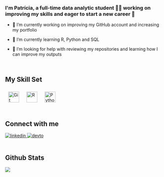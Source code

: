 ### <div align="left">I'm Patrícia, a full-time data analytic student 👨‍💻 working on improving my skills and eager to start a new career 🚀</div>  
  

- 🔭 I’m currently working on improving my GitHub account and increasing my portfolio    
  

- 🌱 I’m currently learning R, Python and SQL  
  

- 🤔 I’m looking for help with reviewing my repositories and learning how I can improve my outputs   

<br/>  

## My Skill Set  

<div align="left">  
<a href="https://github.com/" target="_blank"><img style="margin: 10px" src="https://profilinator.rishav.dev/skills-assets/git-scm-icon.svg" alt="Git" height="35" /></a>  
<a href="https://www.r-project.org/" target="_blank"><img style="margin: 10px" src="https://profilinator.rishav.dev/skills-assets/r.svg" alt="R" height="35" /></a>  
<a href="https://www.python.org/" target="_blank"><img style="margin: 10px" src="https://profilinator.rishav.dev/skills-assets/python-original.svg" alt="Python" height="35" /></a>  
</div>

<br/>  


## Connect with me  
<div align="left">
<a href="https://linkedin.com/in/patriciamgc" target="_blank">
<img src=https://img.shields.io/badge/linkedin-%231E77B5.svg?&style=for-the-badge&logo=linkedin&logoColor=white alt=linkedin style="margin-bottom: 5px;" />
</a>
<a href="https://dev.to/patriciamgcosta" target="_blank">
<img src=https://img.shields.io/badge/dev.to-%2308090A.svg?&style=for-the-badge&logo=dev.to&logoColor=white alt=devto style="margin-bottom: 5px;" />
</a>  
</div>  

<br/>  


## Github Stats  
<div align="left"><img src="https://github-readme-stats.vercel.app/api?username=Paty3672&show_icons=true&count_private=true&hide_border=true" align="center" /></div>  
